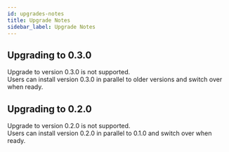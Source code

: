 ```yaml
---
id: upgrades-notes
title: Upgrade Notes
sidebar_label: Upgrade Notes
---
```


## Upgrading to 0.3.0
Upgrade to version 0.3.0 is not supported.  
Users can install version 0.3.0 in parallel to older versions and switch over when ready.

## Upgrading to 0.2.0
Upgrade to version 0.2.0 is not supported.  
Users can install version 0.2.0 in parallel to 0.1.0 and switch over when ready.
